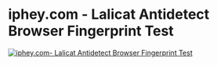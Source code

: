 # iphey.com - Lalicat Antidetect Browser Fingerprint Test

[![iphey.com- Lalicat Antidetect Browser Fingerprint Test](https://res.cloudinary.com/marcomontalbano/image/upload/v1683688062/video_to_markdown/images/youtube--i_ikfV9GlTQ-c05b58ac6eb4c4700831b2b3070cd403.jpg)](https://youtu.be/i_ikfV9GlTQ "iphey.com- Lalicat Antidetect Browser Fingerprint Test")
